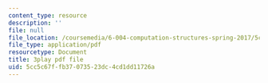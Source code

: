 ```yaml
---
content_type: resource
description: ''
file: null
file_location: /coursemedia/6-004-computation-structures-spring-2017/5cc5c67ffb37073523dc4cd1dd11726a_J6rzqMwDUmM.pdf
file_type: application/pdf
resourcetype: Document
title: 3play pdf file
uid: 5cc5c67f-fb37-0735-23dc-4cd1dd11726a
---
```

